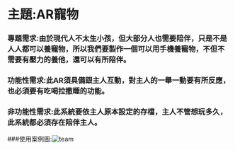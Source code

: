 # 主題:AR寵物
### 專題需求:由於現代人不太生小孩，但大部分人也需要陪伴，只是不是人人都可以養寵物，所以我們要製作一個可以用手機養寵物，不但不需要有壓力的養他，還可以有所陪伴。
### 功能性需求:此AR須具備跟主人互動，對主人的一舉一動要有所反應，也必須要有吃喝拉撒睡的功能。
### 非功能性需求:此系統要依主人原本設定的存檔，主人不管想玩多久，此系統都必須存在陪伴主人。
###使用案例圖:![team](71066805_385976552076141_327737297816518656_n.jpg"TEAM")
